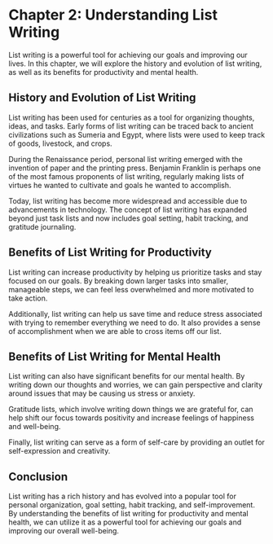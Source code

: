 Chapter 2: Understanding List Writing
=====================================

List writing is a powerful tool for achieving our goals and improving our lives. In this chapter, we will explore the history and evolution of list writing, as well as its benefits for productivity and mental health.

History and Evolution of List Writing
-------------------------------------

List writing has been used for centuries as a tool for organizing thoughts, ideas, and tasks. Early forms of list writing can be traced back to ancient civilizations such as Sumeria and Egypt, where lists were used to keep track of goods, livestock, and crops.

During the Renaissance period, personal list writing emerged with the invention of paper and the printing press. Benjamin Franklin is perhaps one of the most famous proponents of list writing, regularly making lists of virtues he wanted to cultivate and goals he wanted to accomplish.

Today, list writing has become more widespread and accessible due to advancements in technology. The concept of list writing has expanded beyond just task lists and now includes goal setting, habit tracking, and gratitude journaling.

Benefits of List Writing for Productivity
-----------------------------------------

List writing can increase productivity by helping us prioritize tasks and stay focused on our goals. By breaking down larger tasks into smaller, manageable steps, we can feel less overwhelmed and more motivated to take action.

Additionally, list writing can help us save time and reduce stress associated with trying to remember everything we need to do. It also provides a sense of accomplishment when we are able to cross items off our list.

Benefits of List Writing for Mental Health
------------------------------------------

List writing can also have significant benefits for our mental health. By writing down our thoughts and worries, we can gain perspective and clarity around issues that may be causing us stress or anxiety.

Gratitude lists, which involve writing down things we are grateful for, can help shift our focus towards positivity and increase feelings of happiness and well-being.

Finally, list writing can serve as a form of self-care by providing an outlet for self-expression and creativity.

Conclusion
----------

List writing has a rich history and has evolved into a popular tool for personal organization, goal setting, habit tracking, and self-improvement. By understanding the benefits of list writing for productivity and mental health, we can utilize it as a powerful tool for achieving our goals and improving our overall well-being.
